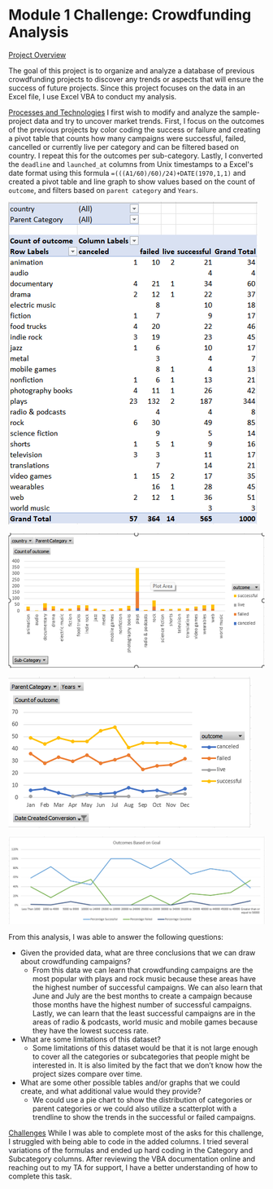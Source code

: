 # Module 1 Challenge: Crowdfunding Analysis

<ins> Project Overview</ins>

The goal of this project is to organize and analyze a database of previous crowdfunding projects to discover any trends or aspects that will ensure the success of future projects. Since this project focuses on the data in an Excel file, I use Excel VBA to conduct my analysis.

<ins>Processes and Technologies</ins>
I first wish to modify and analyze the sample-project data and try to uncover market trends. First, I focus on the outcomes of the previous projects by color coding the success or failure and creating a pivot table that counts how many campaigns were successful, failed, cancelled or currently live per category and can be filtered based on country. I repeat this for the outcomes per sub-category. Lastly, I converted the `deadline` and `launched_at` columns from Unix timestamps to a Excel's date format using this formula `=(((A1/60)/60)/24)+DATE(1970,1,1)` and created a pivot table and line graph to show values based on the count of `outcome`, and filters based on `parent category` and `Years`.

![Pivot Table by Category](Images/pivot_category.png)

![Bar Chart by Category](Images/bar_chart_category.png)

![Line Graph by Month](Images/Line_by_Month.png)

![Outcomes Based on Goal](Images/Outcomes_Goal.png)

From this analysis, I was able to answer the following questions:
* Given the provided data, what are three conclusions that we can draw about crowdfunding campaigns?
  * From this data we can learn that crowdfunding campaigns are the most popular with plays and rock music because these areas have the highest number of successful campaigns. We can also learn that June and July are the best months to create a campaign because those months have the highest number of successful campaigns. Lastly, we can learn that the least successful campaigns are in the areas of radio & podcasts, world music and mobile games because they have the lowest success rate. 
* What are some limitations of this dataset?
  * Some limitations of this dataset would be that it is not large enough to cover all the categories or subcategories that people might be interested in. It is also limited by the fact that we don’t know how the project sizes compare over time.
* What are some other possible tables and/or graphs that we could create, and what additional value would they provide?
  * We could use a pie chart to show the distribution of categories or parent categories or we could also utilize a scatterplot with a trendline to show the trends in the successful or failed campaigns.

<ins>Challenges</ins>
While I was able to complete most of the asks for this challenge, I struggled with being able to code in the added columns. I tried several variations of the formulas and ended up hard coding in the Category and Subcategory columns. After reviewing the VBA documentation online and reaching out to my TA for support, I have a better understanding of how to complete this task.
